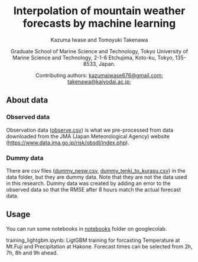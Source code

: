<div align="center">

# Interpolation of mountain weather forecasts by machine learning

Kazuma Iwase and Tomoyuki Takenawa

Graduate School of Marine Science and Technology, Tokyo University of
Marine Science and Technology, 2-1-6 Etchujima, Koto-ku, Tokyo,
135-8533, Japan.

Contributing authors: kazumaiwase676@gmail.com;
takenawa@kaiyodai.ac.jp;

<div align="left">

## About data

### Observed data
Observation data ([observe.csv](data/observe.csv)) is what we pre-processed from data downloaded from the JMA (Japan Meteorological Agency) website (https://www.data.jma.go.jp/risk/obsdl/index.php).

### Dummy data
There are csv files ([dummy_nesw.csv](data/dummy_nesw.csv), [dummy_tenki_to_kurasu.csv](data/dummy_tenki_to_kurasu.csv)) in the data folder, but they are dummy data.
Note that they are not the data used in this research.
Dummy data was created by adding an error to the observed data so that the RMSE after 8 hours match the actual forecast data.

## Usage
You can run some notebooks in [notebooks](notebooks) folder on googlecolab.

training_lightgbm.ipynb: LigtGBM training for forcasting Temperature at Mt.Fuji and Precipitation at Hakone. Forecast times can be selected from 2h, 7h, 8h and 9h ahead. 
